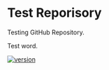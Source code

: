 # Test Reporisory

Testing GitHub Repository.

Test word.

[![version](https://img.shields.io/github/v/release/DaemonSlayerZero/Test?include_prereleases&label=Version&color=brightgreen)](https://github.com/DaemonSlayerZero/Test/releases)
